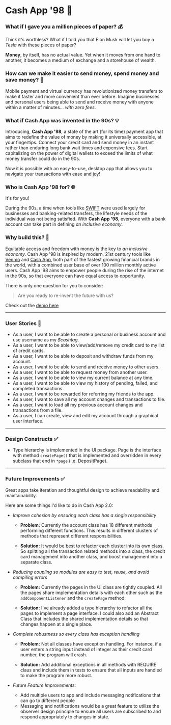 # Cash App '98  💸

### What if I gave you a million pieces of paper? 💰

Think it's worthless? What if I told you that Elon Musk will let you buy *a Tesla* with these pieces of paper? 

**Money**, by itself, has no actual value. Yet when it moves from one hand to another, 
it becomes a medium of exchange and a storehouse of wealth.

### How can we make it easier to send money, spend money and save money? 🤯

Mobile payment and virtual currency has revolutionized money transfers to make it faster and more convenient than ever 
before. Imagine businesses and personal users being able to send and receive money with anyone within a matter of 
minutes... *with zero fees*. 

### What if Cash App was invented in the 90s? 💡

Introducing, **Cash App '98**, a state of the art (for its time) payment app that aims to redefine the value of money 
by making it universally accessible, at your fingertips. Connect your credit card and send money 
in an instant rather than enduring long bank wait times and expensive fees. Start capitalizing on the power of digital 
wallets to exceed the limits of what money transfer could do in the 90s. 

Now it is possible with an easy-to-use, desktop app that allows you to navigate your transactions with ease and joy! 

### Who is Cash App '98 for? 🌐
It's for you! 

During the 90s, a time when tools like 
[SWIFT](https://en.wikipedia.org/wiki/Society_for_Worldwide_Interbank_Financial_Telecommunication) 
were used largely for businesses and banking-related transfers, 
the lifestyle needs of the individual was not being satisfied. 
With **Cash App '98**, everyone with a bank account can take part in defining *an inclusive economy*. 

### Why build this? 🚀
Equitable access and freedom with money is the key to *an inclusive economy*.
Cash App '98 is inspired by modern, 21st century tools like [Venmo](https://venmo.com/) and 
[Cash App](https://cash.app/), both part of the fastest growing financial brands in the world, 
with a combined user base of over 100 million monthly 
active users. Cash App '98 aims to empower people during the rise of the internet in the 90s, 
so that everyone can have equal access to opportunity. 

There is only one question for you to consider:

> Are you ready to re-invent the future with us?


Check out the [demo here](https://www.loom.com/share/98d32866e2de4b3cbcf1cf7b372e079c)

---

### User Stories 💁

- As a user, I want to be able to create a personal or business account and use username as my *$cashtag*.
- As a user, I want to be able to view/add/remove my credit card to my list of credit cards.
- As a user, I want to be able to deposit and withdraw funds from my account.
- As a user, I want to be able to send and receive money to other users.
- As a user, I want to be able to request money from another user.
- As a user, I want to be able to view my current balance at any time.
- As a user, I want to be able to view my history of pending, failed, and completed transactions.
- As a user, I want to be rewarded for referring my friends to the app.
- As a user, I want to save all my account changes and transactions to file.
- As a user, I want to load all my previous account changes and transactions from a file.
- As a user, I can create, view and edit my account through a graphical user interface.

---
### Design Constructs ✅
- Type hierarchy is implemented in the UI package. Page is the interface with method `createPage()` that is implemented 
and overridden in every subclass that end in `*page` (i.e. DepositPage).

---
### Future Improvements ✅
Great apps take iteration and thoughtful design to achieve readability and maintainability. 

Here are some things I'd like to do in Cash App 2.0:
- *Improve cohesion by ensuring each class has a single responsibility*
  - **Problem:** Currently the account class has 18 different methods performing different functions. This results in 
      different clusters of methods that represent different responsibilities. 
      
  - **Solution:** It would be best to refactor each cluster into its own class. So splitting all the transaction 
    related methods into a class, the credit card management into another class, and boost management into a separate 
    class.
    
- *Reducing coupling so modules are easy to test, reuse, and avoid compiling errors*
  - **Problem:** Currently the pages in the UI class are tightly coupled. All the pages share implementation details 
    with each other such as the `addComponentListener` and the `createPage` method.
    
  - **Solution:** I've already added a type hierarchy to refactor all the pages to implement a page interface. I 
    could also add an Abstract Class that includes the shared implementation details so that changes happen 
    at a single place. 
    
- *Complete robustness so every class has exception handling*
  - **Problem:** Not all classes have exception handling. For instance, if a user enters a string input instead of 
    integer as their credit card number, the program will crash.
    
  - **Solution:** Add additional exceptions in all methods with REQUIRE claus and include them in tests to ensure that 
    all inputs are handled to make the program more robust.
    
- *Future Feature Improvements:*
  - Add multiple users to app and include messaging notifications that can go to different people
  - Messaging and notifications would be a great feature to utilize the observer design principle to ensure all users 
    are subscribed to and respond appropriately to changes in state. 



